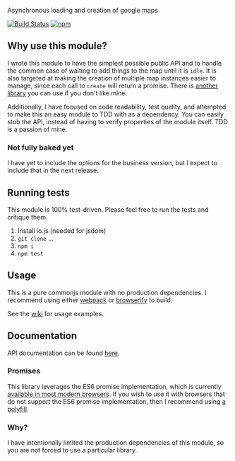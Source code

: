 Asynchronous loading and creation of google maps

[![Build Status](https://travis-ci.org/zpratt/async-google-maps.svg)](https://travis-ci.org/zpratt/async-google-maps)
[![npm](https://img.shields.io/npm/v/async-google-maps.svg)](https://www.npmjs.com/package/async-google-maps)

## Why use this module?

I wrote this module to have the simplest possible public API and to handle the common case of waiting to add things to the map until it is `idle`. It is also targeted at making the creation of multiple map instances easier to manage, since each call to `create` will return a promise. There is [another library](https://github.com/sakren/node-google-maps) you can use if you don't like mine.

Additionally, I have focused on code readability, test quality, and attempted to make this an easy module to TDD with as a dependency. You can easily stub the API, instead of having to verify properties of the module itself. TDD is a passion of mine.

### Not fully baked yet

I have yet to include the options for the business version, but I expect to include that in the next release.

## Running tests

This module is 100% test-driven. Please feel free to run the tests and critique them.

1. Install io.js (needed for jsdom)
2. `git clone` ...
3. `npm i`
4. `npm test`

## Usage

This is a pure commonjs module with no production dependencies. I recommend using either [webpack](http://webpack.github.io/docs/) or [browserify](https://github.com/substack/node-browserify) to build.

See the [wiki](https://github.com/zpratt/async-google-maps/wiki) for usage examples.

## Documentation

API documentation can be found [here](http://zpratt.github.io/async-google-maps/docs/async-google-maps/0.2.2/index.html).

### Promises

This library leverages the ES6 promise implementation, which is currently [available in most modern browsers](http://caniuse.com/#feat=promises). If you wish to use it with browsers that do not support the ES6 promise implementation, then I recommend using [a polyfill](https://github.com/jakearchibald/es6-promise).

### Why?

I have intentionally limited the production dependencies of this module, so you are not forced to use a particular library.

